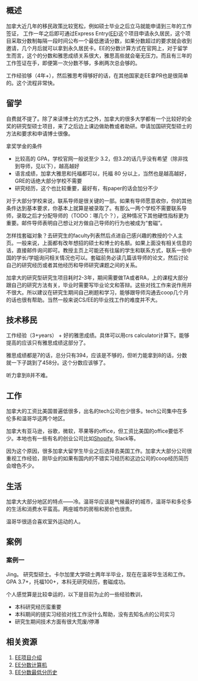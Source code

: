 ## 概述

加拿大近几年的移民政策比较宽松，例如硕士毕业之后立马就能申请到三年的工作签证，
工作一年之后即可通过Express Entry([EE](https://www.canada.ca/en/immigration-refugees-citizenship/services/immigrate-canada/express-entry/works.html))这个项目申请永久居民，这个项目采取分数制每隔一段时间公布一个最低邀请分数，如果分数超过的要求就会收到邀请，几个月后就可以拿到永久居民卡。EE的分数计算方式在官网上，对于留学生而言，这个的分数和雅思成绩关系很大，雅思高些就会毫无压力。而且有三年的工作签证在手，即便第一次分数不够，多刷两次总会够的。

工作经验够（4年+），然后雅思考得够好的话，在其他国家走EE拿PR也是很简单的。这个流程非常快。

## 留学

自费就不提了。除了来读博士的方式之外，加拿大的很多大学都有一个比较好的全奖的研究型硕士项目，来了之后边上课边做助教或者助研。申请加国研究型硕士的方法和要求和申请博士很像。

拿奖学金的条件

- 比较高的 GPA，学校官网一般说至少 3.2，但3.2的话几乎没有希望（除非找到导师，见以下），越高越好
- 语言成绩，加拿大雅思和托福都可以，托福 80 分以上，当然也是越高越好，GRE的话绝大部分学校不需要
- 研究经历，这个也比较重要，最好有，有paper的话会加分不少

对于大部分学校来说，联系导师是很关键的一部。如果有导师愿意收你，你的其他条件达到基本要求，你基本上就算是被录取了。有那么一两个学校不需要联系导师，录取之后才分配导师的（TODO：哪几个？），这种情况下其他硬性指标更为重要。邮件导师表明自己想让对方做自己导师的行为也被成为“套磁”。

怎样找套磁对象？去研究生的faculty列表然后点进自己感兴趣的教授的个人主页。一般来说，上面都有改年想招的硕士和博士的名额。如果上面没有相关信息的话，直接邮件询问即可。教授主页上可能还有往届的学生和联系方式，联系一些中国的学长/学姐询问相关情况也可以。套磁前务必读几篇该导师的论文，然后讨论自己的研究经历或者其他经历和导师研究课题之间的关系。

加拿大的研究型研究生项目耗时2-3年，期间需要做TA或者RA，上的课程大部分跟自己的研究方法有关，毕业时需要写毕业论文和答辩。这些对找工作来说作用并不很大。所以建议在研究生期间自己刷题和学习，能够跟导师沟通去coop几个月的话也很有帮助。当然一般来说CS/EE的毕业找工作的难度并不大。

## 技术移民

工作经验（3+years） + 好的雅思成绩。具体可以用crs calculator计算下。能够提高的应该只有雅思成绩这部分了。

雅思成绩都是7的话，总分只有394，应该是不够的，但听力能拿到8的话，分数就一下子跳到了458分。这个分数应该够了。

听力拿到8并不难。

## 工作

加拿大的工资比美国普遍低很多，出名的tech公司也少很多。tech公司集中在多伦多和温哥华这两个地区。

加拿大有亚马逊，谷歌，微软，苹果等的office，但工资比美国的office要低不少。本地也有一些有名的创业公司比如[Shopify](https://www.shopify.ca/), Slack等。

因为这个原因，很多加拿大留学生毕业之后选择去美国工作。加拿大大部分公司很重视工作经验，刚毕业的如果有国内的不错实习经历和这边公司的coop经历简历会增色不少。


## 生活

加拿大大部分地区的特点——冷。温哥华应该是气候最好的城市，温哥华和多伦多的生活和消费水平蛮高。两座城市的房租和房价也很贵。

温哥华很适合喜欢室外运动的人。

## 案例

### 案例一

Jing。 研究型硕士。卡尔加里大学硕士两年半毕业，现在在温哥华生活和工作。GPA 3.7+，托福100+，本科无研究经历，套磁成功。

个人感觉算是比较幸运的，以下是目前为止的一些经验教训，

- 本科研究经历蛮重要
- 本科期间的搓实习经验对找工作没什么帮助，没有去知名点的公司实习
- 研究生期间技术方面有很大荒废/停滞

## 相关资源

1. [EE项目介绍](https://www.canada.ca/en/immigration-refugees-citizenship/services/immigrate-canada/express-entry/works.html)
2. [EE分数计算机](http://www.cic.gc.ca/english/immigrate/skilled/crs-tool.asp)
3. [EE分数最低分历史](https://www.canada.ca/en/immigration-refugees-citizenship/services/immigrate-canada/express-entry/submit-profile/rounds-invitations.html)
